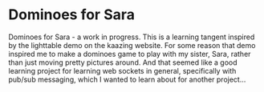 Dominoes for Sara
=================

Dominoes for Sara - a work in progress.  This is a learning tangent inspired by  the lighttable demo on the kaazing website.  For some reason that demo
inspired me to make a dominoes game to play with my sister, Sara, rather than just moving
pretty pictures around.  And that seemed like a good learning project for learning
web sockets in general, specifically with pub/sub messaging, which I wanted to 
learn about for another project...

